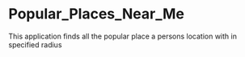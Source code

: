 # Popular_Places_Near_Me
This application finds all the popular place a persons location with in specified radius
